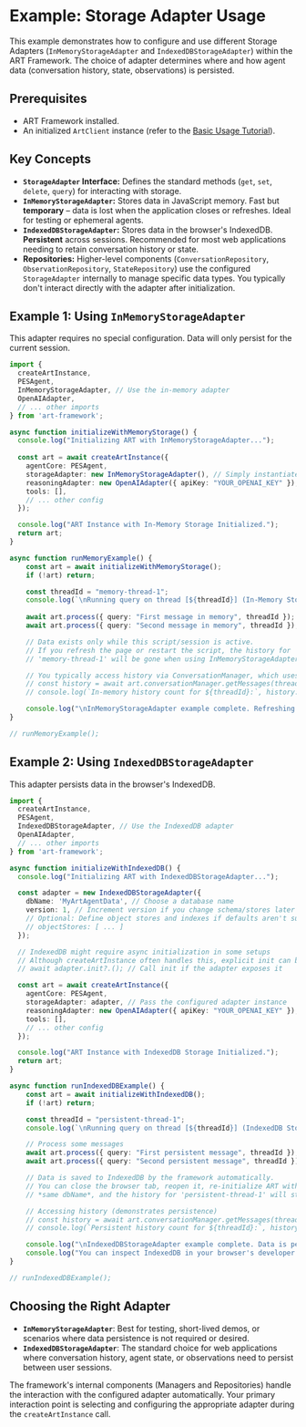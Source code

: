 # Example: Storage Adapter Usage

This example demonstrates how to configure and use different Storage Adapters (`InMemoryStorageAdapter` and `IndexedDBStorageAdapter`) within the ART Framework. The choice of adapter determines where and how agent data (conversation history, state, observations) is persisted.

## Prerequisites

*   ART Framework installed.
*   An initialized `ArtClient` instance (refer to the [Basic Usage Tutorial](../Guides/BasicUsage.md)).

## Key Concepts

*   **`StorageAdapter` Interface:** Defines the standard methods (`get`, `set`, `delete`, `query`) for interacting with storage.
*   **`InMemoryStorageAdapter`:** Stores data in JavaScript memory. Fast but **temporary** – data is lost when the application closes or refreshes. Ideal for testing or ephemeral agents.
*   **`IndexedDBStorageAdapter`:** Stores data in the browser's IndexedDB. **Persistent** across sessions. Recommended for most web applications needing to retain conversation history or state.
*   **Repositories:** Higher-level components (`ConversationRepository`, `ObservationRepository`, `StateRepository`) use the configured `StorageAdapter` internally to manage specific data types. You typically don't interact directly with the adapter after initialization.

## Example 1: Using `InMemoryStorageAdapter`

This adapter requires no special configuration. Data will only persist for the current session.

```typescript
import {
  createArtInstance,
  PESAgent,
  InMemoryStorageAdapter, // Use the in-memory adapter
  OpenAIAdapter,
  // ... other imports
} from 'art-framework';

async function initializeWithMemoryStorage() {
  console.log("Initializing ART with InMemoryStorageAdapter...");
  
  const art = await createArtInstance({
    agentCore: PESAgent,
    storageAdapter: new InMemoryStorageAdapter(), // Simply instantiate it
    reasoningAdapter: new OpenAIAdapter({ apiKey: "YOUR_OPENAI_KEY" }),
    tools: [], 
    // ... other config
  });

  console.log("ART Instance with In-Memory Storage Initialized.");
  return art;
}

async function runMemoryExample() {
    const art = await initializeWithMemoryStorage();
    if (!art) return;

    const threadId = "memory-thread-1";
    console.log(`\nRunning query on thread [${threadId}] (In-Memory Storage)`);
    
    await art.process({ query: "First message in memory", threadId });
    await art.process({ query: "Second message in memory", threadId });

    // Data exists only while this script/session is active.
    // If you refresh the page or restart the script, the history for 
    // 'memory-thread-1' will be gone when using InMemoryStorageAdapter.

    // You typically access history via ConversationManager, which uses the adapter:
    // const history = await art.conversationManager.getMessages(threadId); 
    // console.log(`In-memory history count for ${threadId}:`, history.length); // Will show 4 (2 USER, 2 AI)

    console.log("\nInMemoryStorageAdapter example complete. Refreshing would clear this data.");
}

// runMemoryExample(); 
```

## Example 2: Using `IndexedDBStorageAdapter`

This adapter persists data in the browser's IndexedDB.

```typescript
import {
  createArtInstance,
  PESAgent,
  IndexedDBStorageAdapter, // Use the IndexedDB adapter
  OpenAIAdapter,
  // ... other imports
} from 'art-framework';

async function initializeWithIndexedDB() {
  console.log("Initializing ART with IndexedDBStorageAdapter...");

  const adapter = new IndexedDBStorageAdapter({
    dbName: 'MyArtAgentData', // Choose a database name
    version: 1, // Increment version if you change schema/stores later
    // Optional: Define object stores and indexes if defaults aren't sufficient
    // objectStores: [ ... ] 
  });

  // IndexedDB might require async initialization in some setups
  // Although createArtInstance often handles this, explicit init can be clearer
  // await adapter.init?.(); // Call init if the adapter exposes it

  const art = await createArtInstance({
    agentCore: PESAgent,
    storageAdapter: adapter, // Pass the configured adapter instance
    reasoningAdapter: new OpenAIAdapter({ apiKey: "YOUR_OPENAI_KEY" }),
    tools: [],
    // ... other config
  });

  console.log("ART Instance with IndexedDB Storage Initialized.");
  return art;
}

async function runIndexedDBExample() {
    const art = await initializeWithIndexedDB();
    if (!art) return;

    const threadId = "persistent-thread-1";
    console.log(`\nRunning query on thread [${threadId}] (IndexedDB Storage)`);

    // Process some messages
    await art.process({ query: "First persistent message", threadId });
    await art.process({ query: "Second persistent message", threadId });

    // Data is saved to IndexedDB by the framework automatically.
    // You can close the browser tab, reopen it, re-initialize ART with the
    // *same dbName*, and the history for 'persistent-thread-1' will still be there.

    // Accessing history (demonstrates persistence)
    // const history = await art.conversationManager.getMessages(threadId);
    // console.log(`Persistent history count for ${threadId}:`, history.length); // Will show 4 initially, and more if run again later

    console.log("\nIndexedDBStorageAdapter example complete. Data is persisted in the browser.");
    console.log("You can inspect IndexedDB in your browser's developer tools (Application tab).");
}

// runIndexedDBExample();
```

## Choosing the Right Adapter

*   **`InMemoryStorageAdapter`**: Best for testing, short-lived demos, or scenarios where data persistence is not required or desired.
*   **`IndexedDBStorageAdapter`**: The standard choice for web applications where conversation history, agent state, or observations need to persist between user sessions.

The framework's internal components (Managers and Repositories) handle the interaction with the configured adapter automatically. Your primary interaction point is selecting and configuring the appropriate adapter during the `createArtInstance` call.
